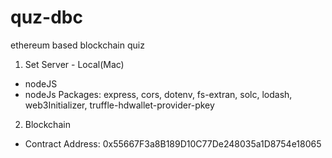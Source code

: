 # quz-dbc
ethereum based blockchain quiz

1. Set Server - Local(Mac)
  - nodeJS
  - nodeJs Packages: express, cors, dotenv, fs-extran, solc, lodash, web3Initializer, truffle-hdwallet-provider-pkey

2. Blockchain
  - Contract Address: 0x55667F3a8B189D10C77De248035a1D8754e18065
